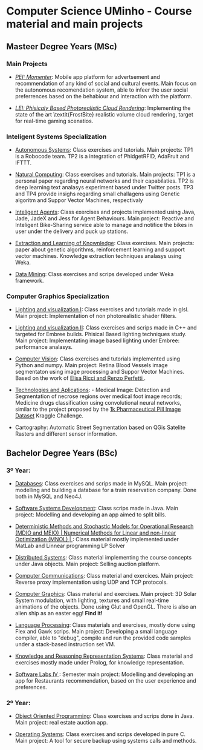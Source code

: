 # Computer Science UMinho - Course material and main projects

## Masteer Degree Years (MSc)

### Main Projects
   - [*PEI: Momenter*](http://ss "Momenter"): Mobile app platform for advertsement and recommendation of any kind of social and cultural events. Main focus on the autonomous recomendation system, able to infeer the user social preferrences based on the behabiour and interaction with the platform. 
   
   - [*LEI: Phisicaly Based Photorealistic Cloud Rendering*](http://ss "Photorealistic Cloud Rendering"):  Implementing the state of the art \textit{FrostBite} realistic volume cloud rendering, target for real-time gaming scenatios. 
   
### Inteligent Systems Specialization
 
  - [Autonomous Systems](http://ss "Autonomous Systems"): Class exercises and tutorials. 
Main projects: TP1 is a Robocode team. TP2 is a integration of PhidgetRFID, AdaFruit and IFTTT.

  - [Natural Computing](http://ss "Natural Computing"): Class exercises and tutorials. 
Main projects: TP1 is a personal paper regarding neural networks and their capabilaties. TP2 is deep learning text analasys experiment based under Twitter posts. TP3 and TP4 provide insighs regarding small challagens using Genetic algoritm and Suppor Vector Machines, respectivaly
  - [Inteligent Agents](http://ss "Inteligent Agents"): Class exercises and projects implemented using Java, Jade, JadeX and Jess for Agent Behaviours. Main project: Reactive and Inteligent Bike-Sharing service able to manage and notifice the bikes in user under the delivery and puck up stations. 
 - [Extraction and Learning of Knownledge](http://ss "Extraction and Learning of Knownledge"): Class exercises. Main projects: paper about genetic algorithms, reinforcement learning and support vector machines. Knowledge extraction techniques analasys using Weka.

  - [Data Mining](http://ss "Data Mining"): Class exercises and scrips developed under Weka framework. 
 
### Computer Graphics Specialization
  
   - [Lighting and visualization I](http://ss "Lighting and visualization I"): Class exercises and tutorials made in glsl. Main project: Implementation of non photorealistic shader filters.
   - [Lighting and visualization II](http://ss "Lighting and visualization II"):  Class exercises and scrips made in C++ and targeted for Embree builds. Phisical Based lighting techniques study.   Main project: Implementating image based lighting under Embree: performance analasys. 
   
   - [Computer Vision](http://ss "Computer Vision"): Class exercises and tutorials implemented using Python and numpy. Main project: Retina Blood Vessels image segmentaton using image processing and Suppor Vector Machines. Based on the work of [Elisa Ricci and Renzo Perfetti ][1].

  -  [Technologies and Aplications](http://ss "Technologies and Aplications"): 
    - Medical Image: Detection and Segmentation of necrose regions over medical foot image records; Medicine drugs classification using convolutional neural networks, similar to the project proposed by the [1k Pharmaceutical Pill Image Dataset][2] Kraggle Challenge.  

   - Cartography: Automatic Street Segmentation based on QGis Satelite Rasters and different sensor information. 
  
  
## **Bachelor Degree Years (BSc)**

### 3º Year: 
  - [Databases](http://ss "Databases"): Class exercises and scrips made in MySQL. Main project: modelling and building a database for a  train reservation company. Done both in MySQL and Neo4J.
 
  -  [Software Systems Development](http://ss "Software Systems Development"): Class scrips made in Java. Main project: Modelling and developing an app aimed to split bills.
  - [Deterministic Methods and Stochastic Models for Operational Research (MDIO and MEIO) | Numerical Methods for Linear and non-linear Optimization (MNOL) |   ](http://ss "Deterministic Methods of Operational Research  and Numerical Methods for Linear and non-Linear Optimization"): Class material mostly implemented under MatLab and Linnear programming LP Solver 

  - [Distributed Systems](http://ss "Distributed Systems"): Class material implementing the course concepts under Java objects.  Main project: Selling auction platform.

  - [Computer Communications](http://ss "Computer Communications"): Class material and exercices. Main project: Reverse proxy implementation using UDP and TCP protocols.
 
  - [Computer Graphics](http://ss "Computer Graphics"): Class material and exercises. Main project:  3D Solar System modulation, with lighting, textures and small real-time animations of the objects. Done using Glut and OpenGL. There is also an alien ship as an easter egg! **Find it!**
  
  - [Language Processing](http://ss "Language Processing"):  Class materials and exercises, mostly done using Flex and Gawk scrips. 
  Main project: Developing a small language compiler, able to "debug", compile and run the provided code samples under a stack-based instruction set VM.  
  
  -  [Knowledge and Reasoning Representation Systems](http://ss "Knowledge and Reasoning Representation Systems"):  Class material and exercises mostly made under Prolog, for knowledge representation. 
  
  -  [ Software Labs IV ](http://ss " Software Labs IV "): Semester main project: Modelling and developing an app for Restaurants recommendation, based on the user experience and preferences. 
  
### 2º Year:
  - [Object Oriented Programming](http://ss "Object Oriented Programming"):  Class exercises and scrips done in Java. Main project: real estate auction app. 
 
  - [Operating Systems](http://ss "Operating Systems"): Class exercises and scrips developed in pure C. Main project: A tool for secure backup using systems calls and methods. 


 
[1]: https://ieeexplore.ieee.org/document/4336179 "Retinal Blood Vessel Segmentation Using Line Operators and Support Vector Classification"
[2]: https://www.kaggle.com/trumedicines/1k-pharmaceutical-pill-image-dataset "1k Pharmaceutical Pill Image Dataset"
